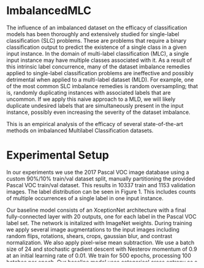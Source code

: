 # ImbalancedMLC
The influence of an imbalanced dataset on the efficacy of classification models has been thoroughly and extensively studied for single-label classification (SLC) problems. These are problems that require a binary classification output to predict the existence of a single class in a given input instance. In the domain of multi-label classification (MLC), a single input instance may have multiple classes associated with it. As a result of this intrinsic label concurrence, many of the dataset imbalance remedies applied to single-label classification problems are ineffective and possibly detrimental when applied to a multi-label dataset (MLD). For example, one of the most common SLC imbalance remedies is random oversampling; that is, randomly duplicating instances with associated labels that are uncommon. If we apply this naive approach to a MLD, we will likely duplicate undesired labels that are simultaneously present in the input instance, possibly even increasing the severity of the dataset imbalance.


This is an empirical analysis of the efficacy of several state-of-the-art methods on imbalanced Multilabel Classification datasets.

# Experimental Setup
In our experiments we use the 2017 Pascal VOC image database using a custom 90%/10% train/val dataset split,
manually partitioning the provided Pascal VOC train/val dataset. This results in 10337 train and 1153 validation images.
The label distribution can be seen in Figure 1. This includes counts of multiple occurrences of a single label in one input instance.

Our baseline model consists of an XceptionNet architecture with a final fully-connected layer with 20 outputs,
one for each label in the Pascal VOC label set. The network is initalized with ImageNet weights.
During training we apply several image augmentations to the input images including random flips, rotations,
shears, crops, gaussian blur, and contrast normalization. We also apply pixel-wise mean subtraction. 
We use a batch size of 24 and stochastic gradient descent with Nesterov momentum of 0.9 at an initial learning rate of 0.01.
We train for 500 epochs, processing 100 batches per epoch. Our baseline model uses categorical cross entropy as a loss function.

To tackle the multilabel problem, we may either apply a sigmoidal or a two-dimensional softmax activation on each element of the output vector.

All network features are implemented with Keras.

# Methods
Below are some of the publicly available methods used in the experiments. 

## Loss Functions
### Crossentropy
### Balanced Crossentropy
### Weighted Crossentropy
### Focal Loss (https://arxiv.org/abs/1708.02002)
### Dice Loss

## Sampling Algorithms
### ML-ROS (https://arxiv.org/abs/1802.05033)
### REMEDIAL (https://arxiv.org/abs/1802.05033)



